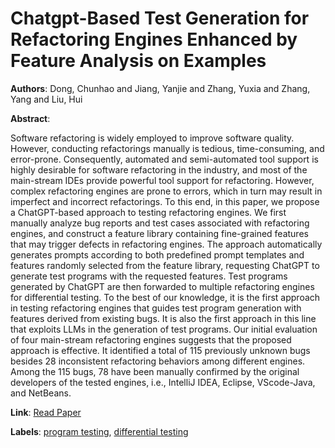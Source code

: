 # Chatgpt-Based Test Generation for Refactoring Engines Enhanced by Feature Analysis on Examples

**Authors**: Dong, Chunhao and Jiang, Yanjie and Zhang, Yuxia and Zhang, Yang and Liu, Hui

**Abstract**:

Software refactoring is widely employed to improve software quality. However, conducting refactorings manually is tedious, time-consuming, and error-prone. Consequently, automated and semi-automated tool support is highly desirable for software refactoring in the industry, and most of the main-stream IDEs provide powerful tool support for refactoring. However, complex refactoring engines are prone to errors, which in turn may result in imperfect and incorrect refactorings. To this end, in this paper, we propose a ChatGPT-based approach to testing refactoring engines. We first manually analyze bug reports and test cases associated with refactoring engines, and construct a feature library containing fine-grained features that may trigger defects in refactoring engines. The approach automatically generates prompts according to both predefined prompt templates and features randomly selected from the feature library, requesting ChatGPT to generate test programs with the requested features. Test programs generated by ChatGPT are then forwarded to multiple refactoring engines for differential testing. To the best of our knowledge, it is the first approach in testing refactoring engines that guides test program generation with features derived from existing bugs. It is also the first approach in this line that exploits LLMs in the generation of test programs. Our initial evaluation of four main-stream refactoring engines suggests that the proposed approach is effective. It identified a total of 115 previously unknown bugs besides 28 inconsistent refactoring behaviors among different engines. Among the 115 bugs, 78 have been manually confirmed by the original developers of the tested engines, i.e., IntelliJ IDEA, Eclipse, VScode-Java, and NetBeans.

**Link**: [Read Paper](https://doi.ieeecomputersociety.org/10.1109/ICSE55347.2025.00210)

**Labels**: [program testing](../../labels/program_testing.md), [differential testing](../../labels/differential_testing.md)
